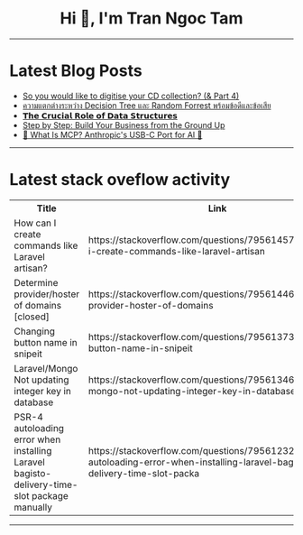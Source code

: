 <h1 align="center">Hi 👋, I'm Tran Ngoc Tam</h1>

---

# Latest Blog Posts 
<!-- BLOG-POST-LIST:START -->
- [So you would like to digitise your CD collection? &lpar;&amp; Part 4&rpar;](https://dev.to/fernand0/so-you-would-like-to-digitise-your-cd-collection-part-4-4kem)
- [ความแตกต่างระหว่าง Decision Tree และ Random Forrest พร้อมข้อดีและข้อเสีย](https://dev.to/3061__2/khwaamaetktaangrahwaang-decision-tree-aela-random-forrest-phrmkhdiiaelakhesiiy-32cl)
- [𝗧𝗵𝗲 𝗖𝗿𝘂𝗰𝗶𝗮𝗹 𝗥𝗼𝗹𝗲 𝗼𝗳 𝗗𝗮𝘁𝗮 𝗦𝘁𝗿𝘂𝗰𝘁𝘂𝗿𝗲𝘀](https://dev.to/mazzaracm/-3ld5)
- [Step by Step: Build Your Business from the Ground Up](https://dev.to/olivia_jacqueline/step-by-step-build-your-business-from-the-ground-up-5gl2)
- [🚀 What Is MCP? Anthropic&#39;s USB-C Port for AI 🔌](https://dev.to/aswinzz/what-is-mcp-anthropics-usb-c-port-for-ai-189p)
<!-- BLOG-POST-LIST:END -->

---

# Latest stack oveflow activity
<table>
  <tr><th>Title</th><th>Link</th></tr>
  <!-- STACKOVERFLOW:START --><tr><td>How can I create commands like Laravel artisan?</td><td>https://stackoverflow.com/questions/79561457/how-can-i-create-commands-like-laravel-artisan</td></tr><tr><td>Determine provider/hoster of domains [closed]</td><td>https://stackoverflow.com/questions/79561446/determine-provider-hoster-of-domains</td></tr><tr><td>Changing button name in snipeit</td><td>https://stackoverflow.com/questions/79561373/changing-button-name-in-snipeit</td></tr><tr><td>Laravel/Mongo Not updating integer key in database</td><td>https://stackoverflow.com/questions/79561346/laravel-mongo-not-updating-integer-key-in-database</td></tr><tr><td>PSR-4 autoloading error when installing Laravel bagisto-delivery-time-slot package manually</td><td>https://stackoverflow.com/questions/79561232/psr-4-autoloading-error-when-installing-laravel-bagisto-delivery-time-slot-packa</td></tr><!-- STACKOVERFLOW:END -->
</table>

---


